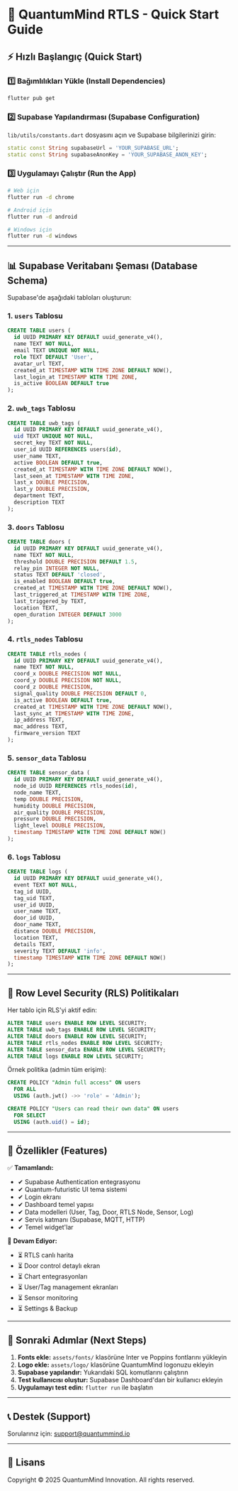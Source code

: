 # 🚀 QuantumMind RTLS - Quick Start Guide

## ⚡ Hızlı Başlangıç (Quick Start)

### 1️⃣ Bağımlılıkları Yükle (Install Dependencies)

```bash
flutter pub get
```

### 2️⃣ Supabase Yapılandırması (Supabase Configuration)

`lib/utils/constants.dart` dosyasını açın ve Supabase bilgilerinizi girin:

```dart
static const String supabaseUrl = 'YOUR_SUPABASE_URL';
static const String supabaseAnonKey = 'YOUR_SUPABASE_ANON_KEY';
```

### 3️⃣ Uygulamayı Çalıştır (Run the App)

```bash
# Web için
flutter run -d chrome

# Android için
flutter run -d android

# Windows için
flutter run -d windows
```

---

## 📊 Supabase Veritabanı Şeması (Database Schema)

Supabase'de aşağıdaki tabloları oluşturun:

### 1. `users` Tablosu

```sql
CREATE TABLE users (
  id UUID PRIMARY KEY DEFAULT uuid_generate_v4(),
  name TEXT NOT NULL,
  email TEXT UNIQUE NOT NULL,
  role TEXT DEFAULT 'User',
  avatar_url TEXT,
  created_at TIMESTAMP WITH TIME ZONE DEFAULT NOW(),
  last_login_at TIMESTAMP WITH TIME ZONE,
  is_active BOOLEAN DEFAULT true
);
```

### 2. `uwb_tags` Tablosu

```sql
CREATE TABLE uwb_tags (
  id UUID PRIMARY KEY DEFAULT uuid_generate_v4(),
  uid TEXT UNIQUE NOT NULL,
  secret_key TEXT NOT NULL,
  user_id UUID REFERENCES users(id),
  user_name TEXT,
  active BOOLEAN DEFAULT true,
  created_at TIMESTAMP WITH TIME ZONE DEFAULT NOW(),
  last_seen_at TIMESTAMP WITH TIME ZONE,
  last_x DOUBLE PRECISION,
  last_y DOUBLE PRECISION,
  department TEXT,
  description TEXT
);
```

### 3. `doors` Tablosu

```sql
CREATE TABLE doors (
  id UUID PRIMARY KEY DEFAULT uuid_generate_v4(),
  name TEXT NOT NULL,
  threshold DOUBLE PRECISION DEFAULT 1.5,
  relay_pin INTEGER NOT NULL,
  status TEXT DEFAULT 'closed',
  is_enabled BOOLEAN DEFAULT true,
  created_at TIMESTAMP WITH TIME ZONE DEFAULT NOW(),
  last_triggered_at TIMESTAMP WITH TIME ZONE,
  last_triggered_by TEXT,
  location TEXT,
  open_duration INTEGER DEFAULT 3000
);
```

### 4. `rtls_nodes` Tablosu

```sql
CREATE TABLE rtls_nodes (
  id UUID PRIMARY KEY DEFAULT uuid_generate_v4(),
  name TEXT NOT NULL,
  coord_x DOUBLE PRECISION NOT NULL,
  coord_y DOUBLE PRECISION NOT NULL,
  coord_z DOUBLE PRECISION,
  signal_quality DOUBLE PRECISION DEFAULT 0,
  is_active BOOLEAN DEFAULT true,
  created_at TIMESTAMP WITH TIME ZONE DEFAULT NOW(),
  last_sync_at TIMESTAMP WITH TIME ZONE,
  ip_address TEXT,
  mac_address TEXT,
  firmware_version TEXT
);
```

### 5. `sensor_data` Tablosu

```sql
CREATE TABLE sensor_data (
  id UUID PRIMARY KEY DEFAULT uuid_generate_v4(),
  node_id UUID REFERENCES rtls_nodes(id),
  node_name TEXT,
  temp DOUBLE PRECISION,
  humidity DOUBLE PRECISION,
  air_quality DOUBLE PRECISION,
  pressure DOUBLE PRECISION,
  light_level DOUBLE PRECISION,
  timestamp TIMESTAMP WITH TIME ZONE DEFAULT NOW()
);
```

### 6. `logs` Tablosu

```sql
CREATE TABLE logs (
  id UUID PRIMARY KEY DEFAULT uuid_generate_v4(),
  event TEXT NOT NULL,
  tag_id UUID,
  tag_uid TEXT,
  user_id UUID,
  user_name TEXT,
  door_id UUID,
  door_name TEXT,
  distance DOUBLE PRECISION,
  location TEXT,
  details TEXT,
  severity TEXT DEFAULT 'info',
  timestamp TIMESTAMP WITH TIME ZONE DEFAULT NOW()
);
```

---

## 🔐 Row Level Security (RLS) Politikaları

Her tablo için RLS'yi aktif edin:

```sql
ALTER TABLE users ENABLE ROW LEVEL SECURITY;
ALTER TABLE uwb_tags ENABLE ROW LEVEL SECURITY;
ALTER TABLE doors ENABLE ROW LEVEL SECURITY;
ALTER TABLE rtls_nodes ENABLE ROW LEVEL SECURITY;
ALTER TABLE sensor_data ENABLE ROW LEVEL SECURITY;
ALTER TABLE logs ENABLE ROW LEVEL SECURITY;
```

Örnek politika (admin tüm erişim):

```sql
CREATE POLICY "Admin full access" ON users
  FOR ALL
  USING (auth.jwt() ->> 'role' = 'Admin');

CREATE POLICY "Users can read their own data" ON users
  FOR SELECT
  USING (auth.uid() = id);
```

---

## 🎨 Özellikler (Features)

✅ **Tamamlandı:**
- ✔ Supabase Authentication entegrasyonu
- ✔ Quantum-futuristic UI tema sistemi
- ✔ Login ekranı
- ✔ Dashboard temel yapısı
- ✔ Data modelleri (User, Tag, Door, RTLS Node, Sensor, Log)
- ✔ Servis katmanı (Supabase, MQTT, HTTP)
- ✔ Temel widget'lar

🚧 **Devam Ediyor:**
- ⏳ RTLS canlı harita
- ⏳ Door control detaylı ekran
- ⏳ Chart entegrasyonları
- ⏳ User/Tag management ekranları
- ⏳ Sensor monitoring
- ⏳ Settings & Backup

---

## 🎯 Sonraki Adımlar (Next Steps)

1. **Fonts ekle:** `assets/fonts/` klasörüne Inter ve Poppins fontlarını yükleyin
2. **Logo ekle:** `assets/logo/` klasörüne QuantumMind logonuzu ekleyin
3. **Supabase yapılandır:** Yukarıdaki SQL komutlarını çalıştırın
4. **Test kullanıcısı oluştur:** Supabase Dashboard'dan bir kullanıcı ekleyin
5. **Uygulamayı test edin:** `flutter run` ile başlatın

---

## 📞 Destek (Support)

Sorularınız için: support@quantummind.io

---

## 📄 Lisans

Copyright © 2025 QuantumMind Innovation. All rights reserved.

